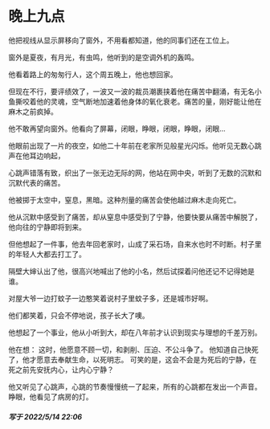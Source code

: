 # 晚上九点

他把视线从显示屏移向了窗外，不用看都知道，他的同事们还在工位上。

窗外是夏夜，有月光，有虫鸣，他听到的是空调外机的轰鸣。

他看着路上的匆匆行人，这个周五晚上，他也想回家。

但现在不行，要评绩效了，一波又一波的裁员潮裹挟着他在痛苦中翻涌，有无名小鱼撕咬着他的灵魂，空气断地加速着他身体的氧化衰老。痛苦的量，刚好能让他在麻木之前疯掉。

他不敢再望向窗外。他看向了屏幕，闭眼，睁眼，闭眼，睁眼，闭眼...

他眼前出现了一片的夜空，如他二十年前在老家所见般星光闪烁。他听见无数心跳声在他耳边响起，

心跳声错落有致，织出了一张无边无际的网，他站在网中央，听到了无数的沉默和沉默代表的痛苦。

他被掷于太空中，窒息，黑暗。这种剂量的痛苦会使他越过麻木走向死亡。

他从沉默中感受到了痛苦，却从窒息中感受到了宁静，他要快要从痛苦中解脱了，他向往的宁静即将到来。

但他想起了一件事，他去年回老家时，山成了采石场，自来水也时不时断。村子里的年轻人大都去打工了。

隔壁大婶认出了他，很高兴地喊出了他的小名，然后试探着问他还记不记得她是谁。

对屋大爷一边打蚊子一边憨笑着说村子里蚊子多，还是城市好啊。

他们都笑着，只会不停地说，孩子长大了噢。

他想起了一个事业，他从小听到大，却在八年前才认识到现实与理想的千差万别。

他在想：
这时，他愿意不顾一切，和剥削、压迫、不公斗争了。
他知道自己快死了，他才愿意去奉献生命，以死明志。
可笑的是，这会不会是为死后的宁静，在死之前先安抚内心，让内心宁静？

他又听见了心跳声，心跳的节奏慢慢统一了起来，所有的心跳都在发出一个声音。睁眼，他看见了病房的灯。     


##### 写于 2022/5/14 22:06